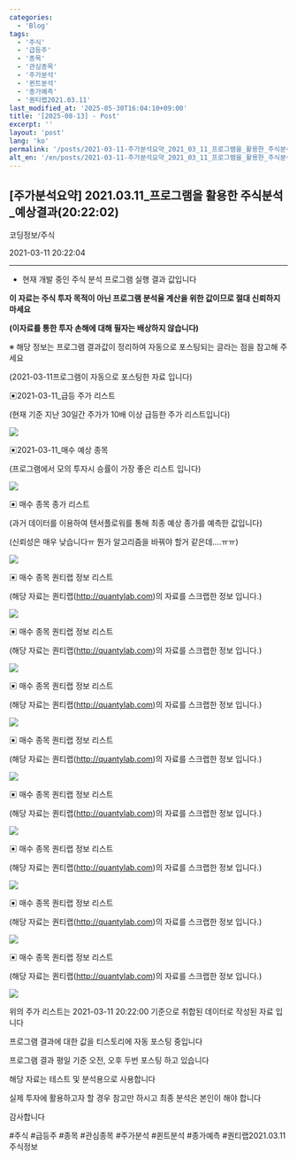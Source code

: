 ```yaml
---
categories:
  - 'Blog'
tags:
  - '주식'
  - '급등주'
  - '종목'
  - '관심종목'
  - '주가분석'
  - '퀸트분석'
  - '종가예측'
  - '퀀티랩2021.03.11'
last_modified_at: '2025-05-30T16:04:10+09:00'
title: '[2025-08-13] - Post'
excerpt: ''
layout: 'post'
lang: 'ko'
permalink: '/posts/2021-03-11-주가분석요약_2021_03_11_프로그램을_활용한_주식분석_예상결과_20_22_02/'
alt_en: '/en/posts/2021-03-11-주가분석요약_2021_03_11_프로그램을_활용한_주식분석_예상결과_20_22_02/'
---
```


## [주가분석요약] 2021.03.11_프로그램을 활용한 주식분석_예상결과(20:22:02)

코딩정보/주식

2021-03-11 20:22:04

* * *

* 현재 개발 중인 주식 분석 프로그램 실행 결과 값입니다

**이 자료는 주식 투자 목적이 아닌 프로그램 분석율 계산을 위한 값이므로 절대 신뢰하지 마세요**

**(이자료를 통한 투자 손해에 대해 필자는 배상하지 않습니다)**

※ 해당 정보는 프로그램 결과값이 정리하여 자동으로 포스팅되는 글라는 점을 참고해 주세요

(2021-03-11프로그램이 자동으로 포스팅한 자료 입니다)

▣2021-03-11_급등 주가 리스트

(현재 기준 지난 30일간 주가가 10배 이상 급등한 주가 리스트입니다)

![](/assets/images/주가분석요약_2021_03_11_프로그램을_활용한_주식분석_예상결과_20_22_02/skyloket_list.png)

▣2021-03-11_매수 예상 종목

(프로그램에서 모의 투자시 승률이 가장 좋은 리스트 입니다)

![](/assets/images/주가분석요약_2021_03_11_프로그램을_활용한_주식분석_예상결과_20_22_02/buy_list.png)

▣ 매수 종목 종가 리스트

(과거 데이터를 이용하여 텐서플로워를 통해 최종 예상 종가를 예측한 값입니다)

(신뢰성은 매우 낮습니다ㅠ 뭔가 알고리즘을 바꿔야 할거 같은데....ㅠㅠ)

![](/assets/images/주가분석요약_2021_03_11_프로그램을_활용한_주식분석_예상결과_20_22_02/stockclose_list.png)

▣ 매수 종목 퀀티랩 정보 리스트

(해당 자료는 퀀티랩(http://quantylab.com)의 자료를 스크랩한 정보 입니다.)

![](/assets/images/주가분석요약_2021_03_11_프로그램을_활용한_주식분석_예상결과_20_22_02/033270.png)

▣ 매수 종목 퀀티랩 정보 리스트

(해당 자료는 퀀티랩(http://quantylab.com)의 자료를 스크랩한 정보 입니다.)

![](/assets/images/주가분석요약_2021_03_11_프로그램을_활용한_주식분석_예상결과_20_22_02/004100.png)

▣ 매수 종목 퀀티랩 정보 리스트

(해당 자료는 퀀티랩(http://quantylab.com)의 자료를 스크랩한 정보 입니다.)

![](/assets/images/주가분석요약_2021_03_11_프로그램을_활용한_주식분석_예상결과_20_22_02/009180.png)

▣ 매수 종목 퀀티랩 정보 리스트

(해당 자료는 퀀티랩(http://quantylab.com)의 자료를 스크랩한 정보 입니다.)

![](/assets/images/주가분석요약_2021_03_11_프로그램을_활용한_주식분석_예상결과_20_22_02/054410.png)

▣ 매수 종목 퀀티랩 정보 리스트

(해당 자료는 퀀티랩(http://quantylab.com)의 자료를 스크랩한 정보 입니다.)

![](/assets/images/주가분석요약_2021_03_11_프로그램을_활용한_주식분석_예상결과_20_22_02/244880.png)

▣ 매수 종목 퀀티랩 정보 리스트

(해당 자료는 퀀티랩(http://quantylab.com)의 자료를 스크랩한 정보 입니다.)

![](/assets/images/주가분석요약_2021_03_11_프로그램을_활용한_주식분석_예상결과_20_22_02/047040.png)

▣ 매수 종목 퀀티랩 정보 리스트

(해당 자료는 퀀티랩(http://quantylab.com)의 자료를 스크랩한 정보 입니다.)

![](/assets/images/주가분석요약_2021_03_11_프로그램을_활용한_주식분석_예상결과_20_22_02/024090.png)

▣ 매수 종목 퀀티랩 정보 리스트

(해당 자료는 퀀티랩(http://quantylab.com)의 자료를 스크랩한 정보 입니다.)

![](/assets/images/주가분석요약_2021_03_11_프로그램을_활용한_주식분석_예상결과_20_22_02/058650.png)

위의 주가 리스트는 2021-03-11 20:22:00 기준으로 취합된 데이터로 작성된 자료 입니다

프로그램 결과에 대한 값을 티스토리에 자동 포스팅 중입니다

프로그램 결과 평일 기준 오전, 오후 두번 포스팅 하고 있습니다

해당 자료는 테스트 및 분석용으로 사용합니다

실제 투자에 활용하고자 할 경우 참고만 하시고 최종 분석은 본인이 해야 합니다

감사합니다

  

#주식 #급등주 #종목 #관심종목 #주가분석 #퀸트분석 #종가예측 #퀀티랩2021.03.11 주식정보

